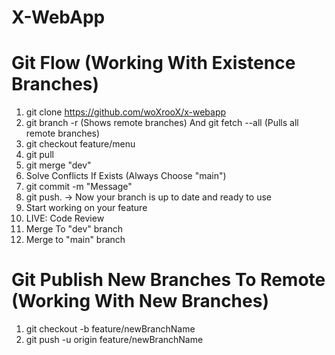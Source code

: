 # X-WebApp

# Git Flow (Working With Existence Branches)
1. git clone https://github.com/woXrooX/x-webapp
2. git branch -r (Shows remote branches) And git fetch --all (Pulls all remote branches)
3. git checkout feature/menu
4. git pull
5. git merge "dev"
6. Solve Conflicts If Exists (Always Choose "main")
7. git commit -m "Message"
8. git push. -> Now your branch is up to date and ready to use
9. Start working on your feature
10. LIVE: Code Review
11. Merge To "dev" branch
12. Merge to "main" branch

# Git Publish New Branches To Remote (Working With New Branches)
1. git checkout -b feature/newBranchName
2. git push -u origin feature/newBranchName

